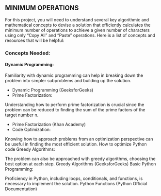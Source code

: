 ## MINIMUM OPERATIONS

For this project, you will need to understand several key algorithmic and mathematical concepts to devise a solution that efficiently calculates the minimum number of operations to achieve a given number of characters using only “Copy All” and “Paste” operations. Here is a list of concepts and resources that will be helpful:

### Concepts Needed:
#### Dynamic Programming:

Familiarity with dynamic programming can help in breaking down the problem into simpler subproblems and building up the solution.

- Dynamic Programming (GeeksforGeeks)
- Prime Factorization:

Understanding how to perform prime factorization is crucial since the problem can be reduced to finding the sum of the prime factors of the target number n.
- Prime Factorization (Khan Academy)
- Code Optimization:

Knowing how to approach problems from an optimization perspective can be useful in finding the most efficient solution.
How to optimize Python code
Greedy Algorithms:

The problem can also be approached with greedy algorithms, choosing the best option at each step.
Greedy Algorithms (GeeksforGeeks)
Basic Python Programming:

Proficiency in Python, including loops, conditionals, and functions, is necessary to implement the solution.
Python Functions (Python Official Documentation)
